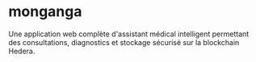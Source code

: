# monganga
Une application web complète d'assistant médical intelligent permettant des consultations, diagnostics et stockage sécurisé sur la blockchain Hedera.
